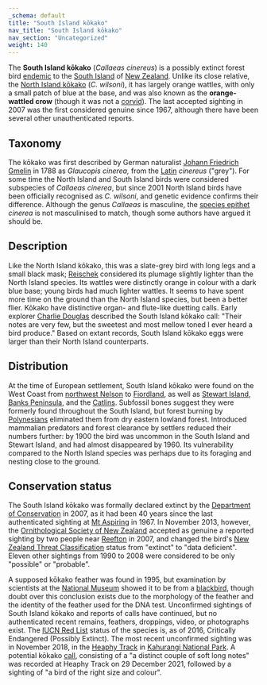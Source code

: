 ```yaml
---
_schema: default
title: "South Island kōkako"
nav_title: "South Island kōkako"
nav_section: "Uncategorized"
weight: 140
---
```

                                   



 

The **South Island kōkako** (_Callaeas cinereus_) is a possibly extinct forest bird [endemic](https://en.wikipedia.org/wiki/Endemic_(ecology)) to the [South Island](https://en.wikipedia.org/wiki/South_Island) of [New Zealand](https://en.wikipedia.org/wiki/New_Zealand). Unlike its close relative, the [North Island kōkako](https://en.wikipedia.org/wiki/North_Island_k%C5%8Dkako) (_C. wilsoni_), it has largely orange wattles, with only a small patch of blue at the base, and was also known as the **orange-wattled crow** (though it was not a [corvid](https://en.wikipedia.org/wiki/Corvidae)). The last accepted sighting in 2007 was the first considered genuine since 1967, although there have been several other unauthenticated reports.

Taxonomy
------------

The kōkako was first described by German naturalist [Johann Friedrich Gmelin](https://en.wikipedia.org/wiki/Johann_Friedrich_Gmelin) in 1788 as _Glaucopis cinerea,_ from the [Latin](https://en.wikipedia.org/wiki/Latin) _cinereus_ ("grey"). For some time the North Island and South Island birds were considered subspecies of _Callaeas cinerea_, but since 2001 North Island birds have been officially recognised as _C. wilsoni_, and genetic evidence confirms their difference. Although the genus _Callaeas_ is masculine, the [species epithet](https://en.wikipedia.org/wiki/Specific_name_(zoology)) _cinerea_ is not masculinised to match, though some authors have argued it should be.

Description
---------------

Like the North Island kōkako, this was a slate-grey bird with long legs and a small black mask; [Reischek](https://en.wikipedia.org/wiki/Andreas_Reischek) considered its plumage slightly lighter than the North Island species. Its wattles were distinctly orange in colour with a dark blue base; young birds had much lighter wattles. It seems to have spent more time on the ground than the North Island species, but been a better flier. Kōkako have distinctive organ- and flute-like duetting calls. Early explorer [Charlie Douglas](https://en.wikipedia.org/wiki/Charlie_Douglas) described the South Island kōkako call: "Their notes are very few, but the sweetest and most mellow toned I ever heard a bird produce." Based on extant records, South Island kōkako eggs were larger than their North Island counterparts.

Distribution
----------------

At the time of European settlement, South Island kōkako were found on the West Coast from [northwest Nelson](https://en.wikipedia.org/wiki/North-west_Nelson_Forest_Park) to [Fiordland](https://en.wikipedia.org/wiki/Fiordland), as well as [Stewart Island](https://en.wikipedia.org/wiki/Stewart_Island), [Banks Peninsula](https://en.wikipedia.org/wiki/Banks_Peninsula), and the [Catlins](https://en.wikipedia.org/wiki/The_Catlins). Subfossil bones suggest they were formerly found throughout the South Island, but forest burning by [Polynesians](https://en.wikipedia.org/wiki/Polynesians) eliminated them from dry eastern lowland forest. Introduced mammalian predators and forest clearance by settlers reduced their numbers further: by 1900 the bird was uncommon in the South Island and Stewart Island, and had almost disappeared by 1960. Its vulnerability compared to the North Island species was perhaps due to its foraging and nesting close to the ground.

Conservation status
-----------------------

The South Island kōkako was formally declared extinct by the [Department of Conservation](https://en.wikipedia.org/wiki/Department_of_Conservation_(New_Zealand)) in 2007, as it had been 40 years since the last authenticated sighting at [Mt Aspiring](https://en.wikipedia.org/wiki/Mount_Aspiring_/_Tititea) in 1967. In November 2013, however, the [Ornithological Society of New Zealand](https://en.wikipedia.org/wiki/Ornithological_Society_of_New_Zealand) accepted as genuine a reported sighting by two people near [Reefton](https://en.wikipedia.org/wiki/Reefton) in 2007, and changed the bird's [New Zealand Threat Classification](https://en.wikipedia.org/wiki/New_Zealand_Threat_Classification_System) status from "extinct" to "data deficient". Eleven other sightings from 1990 to 2008 were considered to be only "possible" or "probable".

A supposed kōkako feather was found in 1995, but examination by scientists at the [National Museum](https://en.wikipedia.org/wiki/Museum_of_New_Zealand_Te_Papa_Tongarewa) showed it to be from a [blackbird](https://en.wikipedia.org/wiki/Common_blackbird), though doubt over this conclusion exists due to the morphology of the feather and the identity of the feather used for the DNA test. Unconfirmed sightings of South Island kōkako and reports of calls have continued, but no authenticated recent remains, feathers, droppings, video, or photographs exist. The [IUCN Red List](https://en.wikipedia.org/wiki/IUCN_Red_List) status of the species is, as of 2016, Critically Endangered (Possibly Extinct). The most recent unconfirmed sighting was in November 2018, in the [Heaphy Track](https://en.wikipedia.org/wiki/Heaphy_Track) in [Kahurangi National Park](https://en.wikipedia.org/wiki/Kahurangi_National_Park). A potential kōkako [call](https://en.wikipedia.org/wiki/Bird_vocalization), consisting of a "a distinct couple of soft long notes" was recorded at Heaphy Track on 29 December 2021, followed by a sighting of "a bird of the right size and colour".

